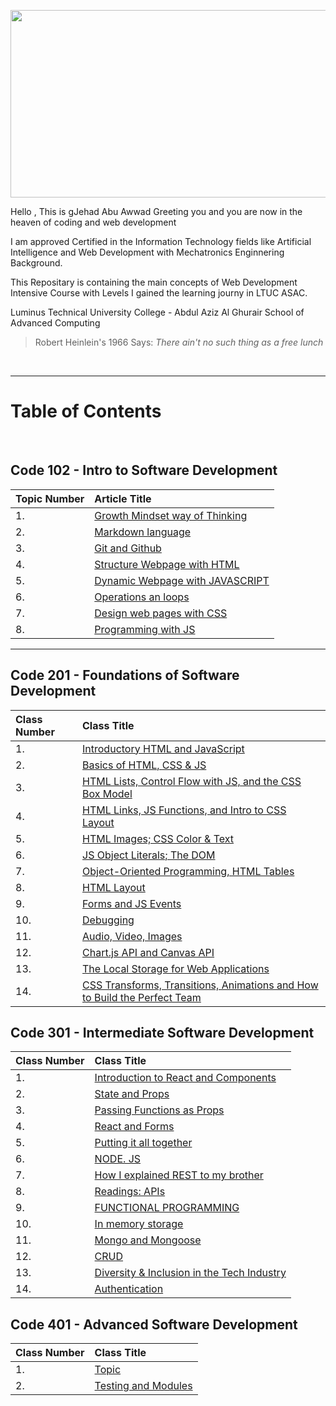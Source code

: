 <title>Jehad Abu Awwad Reading Notes</title>

<p align="center">
  <img width="600" height="300" src="https://jehadabuawwad.github.io/reading-notes/images/LOGO.png">
</p>

Hello , This is gJehad Abu Awwad Greeting you and you are now in the heaven of coding and web development  

I am approved Certified in the Information Technology fields like Artificial Intelligence and Web Development with Mechatronics Enginnering Background.

This Repositary is containing the main concepts of Web Development Intensive Course with Levels I gained the learning journy in LTUC ASAC.

Luminus Technical University College - Abdul Aziz Al Ghurair School of Advanced Computing

> Robert Heinlein's 1966 Says: *There ain't no such thing as a free lunch* 

<br>

___

# **Table of Contents**

<br>

## **Code 102 - Intro to Software Development**

| Topic Number       | Article Title     | 
| :----------------  | :---------------- | 
|  1. | [Growth Mindset way of Thinking](https://jehadabuawwad.github.io/reading-notes/Code101-102/Lab01b)   |
|  2. | [Markdown language](https://jehadabuawwad.github.io/reading-notes/Code101-102/read01)                 |
| 3.  | [Git and Github](https://jehadabuawwad.github.io/reading-notes/Code101-102/read02)                 |
| 4.  | [Structure Webpage with HTML](https://jehadabuawwad.github.io/reading-notes/Code101-102/read03)   |
| 5.  | [Dynamic Webpage with JAVASCRIPT](https://jehadabuawwad.github.io/reading-notes/Code101-102/read04)   |
| 6.  | [Operations an loops](https://jehadabuawwad.github.io/reading-notes/Code101-102/read05)                 |
| 7.  | [Design web pages with CSS](https://jehadabuawwad.github.io/reading-notes/Code101-102/read06)   |
| 8.  | [Programming with JS](https://jehadabuawwad.github.io/reading-notes/Code101-102/read07)                 |

___

## **Code 201 - Foundations of Software Development**

| Class Number       | Class Title     | 
| :----------------  | :---------------- | 
| 1.  | [Introductory HTML and JavaScript](https://jehadabuawwad.github.io/reading-notes/Code201/class-01)  |
| 2.  | [Basics of HTML, CSS & JS](https://jehadabuawwad.github.io/reading-notes/Code201/class-02)  |
| 3.  | [HTML Lists, Control Flow with JS, and the CSS Box Model](https://jehadabuawwad.github.io/reading-notes/Code201/class-03)  |
| 4.  | [HTML Links, JS Functions, and Intro to CSS Layout](https://jehadabuawwad.github.io/reading-notes/Code201/class-04)  |
| 5.  | [HTML Images; CSS Color & Text](https://jehadabuawwad.github.io/reading-notes/Code201/class-05)  |
| 6.  | [ JS Object Literals; The DOM](https://jehadabuawwad.github.io/reading-notes/Code201/class-06)  |
| 7.  | [Object-Oriented Programming, HTML Tables](https://jehadabuawwad.github.io/reading-notes/Code201/class-07)  |\
| 8.  | [HTML Layout](https://jehadabuawwad.github.io/reading-notes/Code201/class-08)  |
| 9.  | [Forms and JS Events](https://jehadabuawwad.github.io/reading-notes/Code201/class-09)  |
| 10.  | [Debugging](https://jehadabuawwad.github.io/reading-notes/Code201/class-10)  |
| 11.  | [Audio, Video, Images](https://jehadabuawwad.github.io/reading-notes/Code201/class-11)  |
| 12.  | [Chart.js API and Canvas API](https://jehadabuawwad.github.io/reading-notes/Code201/class-12)  |
| 13.  | [The Local Storage for Web Applications](https://jehadabuawwad.github.io/reading-notes/Code201/class-13)  |
| 14.  | [CSS Transforms, Transitions, Animations and How to Build the Perfect Team](https://jehadabuawwad.github.io/reading-notes/Code201/class-14)  |

## **Code 301 - Intermediate Software Development**

| Class Number       | Class Title     | 
| :----------------  | :---------------- | 
| 1.  | [Introduction to React and Components](https://jehadabuawwad.github.io/reading-notes/Code301/class-01)  |
| 2.  | [State and Props](https://jehadabuawwad.github.io/reading-notes/Code301/class-02)  |
| 3.  | [Passing Functions as Props](https://jehadabuawwad.github.io/reading-notes/Code301/class-03)  |
| 4.  | [React and Forms](https://jehadabuawwad.github.io/reading-notes/Code301/class-04)  |
| 5.  | [Putting it all together](https://jehadabuawwad.github.io/reading-notes/Code301/class-05)  |
| 6.  | [NODE. JS](https://jehadabuawwad.github.io/reading-notes/Code301/class-06)  |
| 7.  | [How I explained REST to my brother](https://jehadabuawwad.github.io/reading-notes/Code301/class-07)  |
| 8.  | [Readings: APIs](https://jehadabuawwad.github.io/reading-notes/Code301/class-08)  |
| 9.  | [FUNCTIONAL PROGRAMMING](https://jehadabuawwad.github.io/reading-notes/Code301/class-09)  |
| 10.  | [ In memory storage](https://jehadabuawwad.github.io/reading-notes/Code301/class-10)  |
| 11.  | [ Mongo and Mongoose](https://jehadabuawwad.github.io/reading-notes/Code301/class-11)  |
| 12.  | [ CRUD](https://jehadabuawwad.github.io/reading-notes/Code301/class-12)  |
| 13.  | [Diversity & Inclusion in the Tech Industry](https://jehadabuawwad.github.io/reading-notes/Code301/class-13)  |
| 14.  | [Authentication](https://jehadabuawwad.github.io/reading-notes/Code301/class-14)  |

## **Code 401 - Advanced Software Development**

| Class Number       | Class Title     | 
| :----------------  | :---------------- | 
| 1.  | [Topic](https://jehadabuawwad.github.io/reading-notes/Code401/class-01)  |
| 2.  | [Testing and Modules](https://jehadabuawwad.github.io/reading-notes/Code401/class-02)  |
